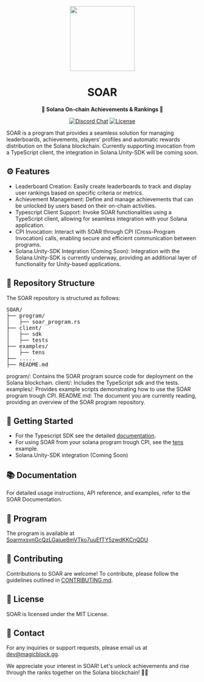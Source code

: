 <div align="center">

  <a href="https://docs.magicblock.gg"><img height="170x" src="https://i.imgur.com/OBoWQnJ.png" /></a>

  <h1>SOAR</h1>

  <p>
    <strong>👑 Solana On-chain Achievements & Rankings 👑</strong>
  </p>

  <p>
    <a href="https://discord.com/invite/MBkdC3gxcv"><img alt="Discord Chat" src="https://img.shields.io/discord/943797222162726962?color=blueviolet" /></a>
    <a href="https://opensource.org/licenses/MIT"><img alt="License" src="https://img.shields.io/github/license/magicblock-labs/Solana.Unity-SDK?color=blueviolet" /></a>
  </p>
</div>

SOAR is a program that provides a seamless solution for managing leaderboards, achievements, players' profiles and automatic rewards distribution on the Solana blockchain. Currently supporting invocation from a TypeScript client, the integration in Solana.Unity-SDK will be coming soon. 

## ⚙ Features

- Leaderboard Creation: Easily create leaderboards to track and display user rankings based on specific criteria or metrics.
- Achievement Management: Define and manage achievements that can be unlocked by users based on their on-chain activities.
- Typescript Client Support: Invoke SOAR functionalities using a TypeScript client, allowing for seamless integration with your Solana application.
- CPI Invocation: Interact with SOAR through CPI (Cross-Program Invocation) calls, enabling secure and efficient communication between programs.
- Solana.Unity-SDK Integration (Coming Soon): Integration with the Solana.Unity-SDK is currently underway, providing an additional layer of functionality for Unity-based applications.

## 📁 Repository Structure
The SOAR repository is structured as follows:

<pre>
SOAR/
├── program/
│   ├── soar_program.rs
├── client/
│   ├── sdk
│   ├── tests
├── examples/
│   ├── tens
├── .....
├── README.md
</pre>

program/: Contains the SOAR program source code for deployment on the Solana blockchain.
client/: Includes the TypeScript sdk and the tests.
examples/: Provides example scripts demonstrating how to use the SOAR program trough CPI.
README.md: The document you are currently reading, providing an overview of the SOAR program repository.

## 🚀 Getting Started

- For the Typescript SDK see the detailed [documentation](https://github.com/magicblock-labs/SOAR/tree/main/client/sdk).
- For using SOAR from your solana program trough CPI, see the [tens](https://github.com/magicblock-labs/SOAR/tree/main/examples/tens) example.
- Solana.Unity-SDK integration (Coming Soon)

## 📚 Documentation
For detailed usage instructions, API reference, and examples, refer to the SOAR Documentation.

## :floppy_disk: Program

The program is available at [SoarmxsvnGcQzLGaiue8mVTko7uuEfTY5zwdKKCnQDU](https://solscan.io/account/SoarmxsvnGcQzLGaiue8mVTko7uuEfTY5zwdKKCnQDU#anchorProgramIDL)

## 🤝 Contributing
Contributions to SOAR are welcome! To contribute, please follow the guidelines outlined in [CONTRIBUTING.md](https://github.com/magicblock-labs/Solana.Unity-SDK/blob/main/CONTRIBUTING.md).

## 📃 License
SOAR is licensed under the MIT License.

## 📧 Contact
For any inquiries or support requests, please email us at dev@magicblock.gg.

We appreciate your interest in SOAR! Let's unlock achievements and rise through the ranks together on the Solana blockchain! 🚀✨






